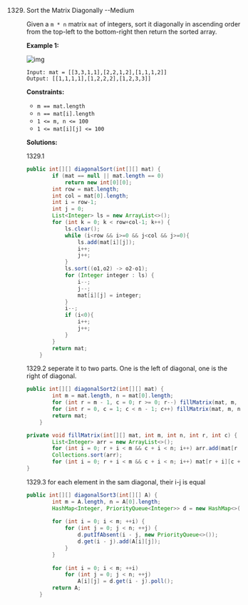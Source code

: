 1329. Sort the Matrix Diagonally  --Medium

      Given a `m * n` matrix `mat` of integers, sort it diagonally in ascending order from the top-left to the bottom-right then return the sorted array.

      **Example 1:**

      ![img](https://assets.leetcode.com/uploads/2020/01/21/1482_example_1_2.png)

      ```
      Input: mat = [[3,3,1,1],[2,2,1,2],[1,1,1,2]]
      Output: [[1,1,1,1],[1,2,2,2],[1,2,3,3]] 
      ```

      **Constraints:**

      - `m == mat.length`
      - `n == mat[i].length`
      - `1 <= m, n <= 100`
      - `1 <= mat[i][j] <= 100`

      **Solutions:**

      1329.1

      ```java
      public int[][] diagonalSort(int[][] mat) {
              if (mat == null || mat.length == 0)
                  return new int[0][0];
              int row = mat.length;
              int col = mat[0].length;
              int i = row-1;
              int j = 0;
              List<Integer> ls = new ArrayList<>();
              for (int k = 0; k < row+col-1; k++) {
                  ls.clear();
                  while (i<row && i>=0 && j<col && j>=0){
                      ls.add(mat[i][j]);
                      i++;
                      j++;
                  }
                  ls.sort((o1,o2) -> o2-o1);
                  for (Integer integer : ls) {
                      i--;
                      j--;
                      mat[i][j] = integer;
                  }
                  i--;
                  if (i<0){
                      i++;
                      j++;
                  }
              }
              return mat;
          }
      ```

      1329.2 seperate it to two parts. One is the left of diagonal, one is the right of diagonal.

      ```java
      public int[][] diagonalSort2(int[][] mat) {
              int m = mat.length, n = mat[0].length;
              for (int r = m - 1, c = 0; r >= 0; r--) fillMatrix(mat, m, n, r, c);
              for (int r = 0, c = 1; c < n - 1; c++) fillMatrix(mat, m, n, r, c);
              return mat;
          }
      
      private void fillMatrix(int[][] mat, int m, int n, int r, int c) {
              List<Integer> arr = new ArrayList<>();
              for (int i = 0; r + i < m && c + i < n; i++) arr.add(mat[r + i][c + i]);
              Collections.sort(arr);
              for (int i = 0; r + i < m && c + i < n; i++) mat[r + i][c + i] = arr.get(i);
      }
      ```

      1329.3 for each element in the sam diagonal, their i-j is equal

      ```java
      public int[][] diagonalSort3(int[][] A) {
              int m = A.length, n = A[0].length;
              HashMap<Integer, PriorityQueue<Integer>> d = new HashMap<>();
        
              for (int i = 0; i < m; ++i) {
                  for (int j = 0; j < n; ++j) {
                      d.putIfAbsent(i - j, new PriorityQueue<>());
                      d.get(i - j).add(A[i][j]);
                  }
              }
        
              for (int i = 0; i < m; ++i)
                  for (int j = 0; j < n; ++j)
                      A[i][j] = d.get(i - j).poll();
              return A;
          }
      ```

      

